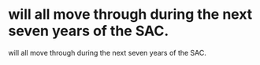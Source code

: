 # will all move through during the next seven years of the SAC.

will all move through during the next seven years of the SAC.